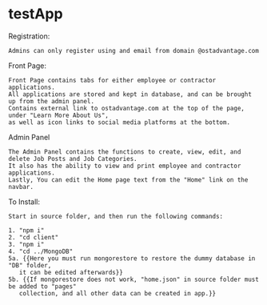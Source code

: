 # testApp


Registration:

    Admins can only register using and email from domain @ostadvantage.com


Front Page:

    Front Page contains tabs for either employee or contractor applications.
    All applications are stored and kept in database, and can be brought up from the admin panel.
    Contains external link to ostadvantage.com at the top of the page, under "Learn More About Us", 
    as well as icon links to social media platforms at the bottom.


Admin Panel

    The Admin Panel contains the functions to create, view, edit, and delete Job Posts and Job Categories.
    It also has the ability to view and print employee and contractor applications.
    Lastly, You can edit the Home page text from the "Home" link on the navbar.


To Install:

    Start in source folder, and then run the following commands:

    1. "npm i"
    2. "cd client"
    3. "npm i"
    4. "cd ../MongoDB"
    5a. {{Here you must run mongorestore to restore the dummy database in "DB" folder, 
       it can be edited afterwards}}
    5b. {{If mongorestore does not work, "home.json" in source folder must be added to "pages" 
       collection, and all other data can be created in app.}}
